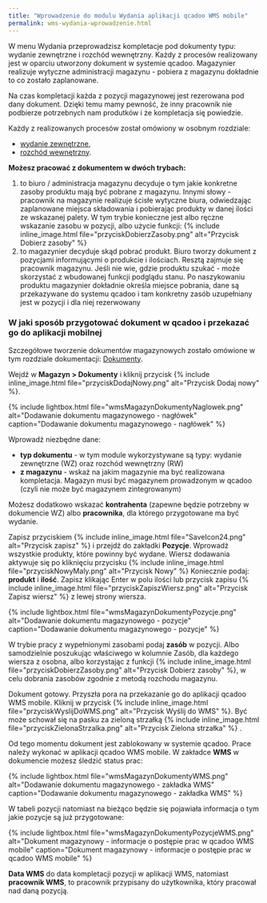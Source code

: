 ```yaml
---
title: "Wprowadzenie do modulu Wydania aplikacji qcadoo WMS mobile"
permalink: wms-wydania-wprowadzenie.html 
---
```


W menu Wydania przeprowadzisz kompletacje pod dokumenty typu: wydanie zewnętrzne i rozchód wewnętrzny. Każdy z procesów realizowany jest w oparciu utworzony dokument w systemie qcadoo. Magazynier realizuje wytyczne administracji magazynu - pobiera z magazynu dokładnie to co zostało zaplanowane.

Na czas kompletacji każda z pozycji magazynowej jest rezerowana pod dany dokument. Dzięki temu mamy pewność, że inny pracownik nie podbierze potrzebnych nam produtków i że kompletacja się powiedzie.

Każdy z realizowanych procesów został omówiony w osobnym rozdziale:
- [wydanie zewnętrzne](/wms-wz),
- [rozchód wewnętrzny](/wms-rw).

**Możesz pracować z dokumentem w dwóch trybach:**
1. to biuro / administracja magazynu decyduje o tym jakie konkretne zasoby produktu mają być pobrane z magazynu. Innymi słowy - pracownik na magazynie realizuje ścisłe wytyczne biura, odwiedzając zaplanowane miejsca składowania i pobierając produkty w danej ilości ze wskazanej palety. W tym trybie konieczne jest albo ręczne wskazanie zasobu w pozycji, albo użycie funkcji: {% include inline_image.html file="przyciskDobierzZasoby.png" alt="Przycisk Dobierz zasoby" %}
2. to magazynier decyduje skąd pobrać produkt. Biuro tworzy dokument z pozycjami informującymi o produkcie i ilościach. Resztą zajmuje się pracownik magazynu. Jeśli nie wie, gdzie produktu szukać - może skorzystać z wbudowanej funkcji podglądu stanu. Po naszykowaniu produktu magazynier dokładnie określa miejsce pobrania, dane są przekazywane do systemu qcadoo i tam konkretny zasób uzupełniany jest w pozycji i dla niej rezerwowany


### W jaki sposób przygotować dokument w qcadoo i przekazać go do aplikacji mobilnej

Szczegółowe tworzenie dokumentów magazynowych zostało omówione w tym rozdziale dokumentacji: [Dokumenty](/dokumenty).

Wejdź w **Magazyn > Dokumenty** i kliknij przycisk {% include inline_image.html file="przyciskDodajNowy.png" alt="Przycisk Dodaj nowy" %}. 

{% include lightbox.html file="wmsMagazynDokumentyNaglowek.png" alt="Dodawanie dokumentu magazynowego - nagłówek" caption="Dodawanie dokumentu magazynowego - nagłówek" %}

Wprowadź niezbędne dane:
- **typ dokumentu** - w tym module wykorzystywane są typy: wydanie zewnętrzne (WZ) oraz rozchód wewnętrzny (RW)
- **z magazynu** - wskaż na jakim magazynie ma być realizowana kompletacja. Magazyn musi być magazynem prowadzonym w qcadoo (czyli nie może być magazynem zintegrowanym)

Możesz dodatkowo wskazać **kontrahenta** (zapewne będzie potrzebny w dokumencie WZ) albo **pracownika**, dla którego przygotowane ma być wydanie.

Zapisz przyciskiem {% include inline_image.html file="SaveIcon24.png" alt="Przycisk zapisz" %} i przejdź do zakładki **Pozycje**. Wprowadź wszystkie produkty, które powinny być wydane. Wiersz dodawania aktywuje się po kliknięciu przycisku {% include inline_image.html file="przyciskNowyMaly.png" alt="Przycisk Nowy" %} Koniecznie podaj: **produkt** i **ilość**. Zapisz klikając Enter w polu ilości lub przycisk zapisu {% include inline_image.html file="przyciskZapiszWiersz.png" alt="Przycisk Zapisz wiersz" %} z lewej strony wiersza.

{% include lightbox.html file="wmsMagazynDokumentyPozycje.png" alt="Dodawanie dokumentu magazynowego - pozycje" caption="Dodawanie dokumentu magazynowego - pozycje" %}

W trybie pracy z wypełnionymi zasobami podaj **zasób** w pozycji. Albo samodzielnie poszukując właściwego w kolumnie Zasób, dla każdego wiersza z osobna, albo korzystając z funkcji  {% include inline_image.html file="przyciskDobierzZasoby.png" alt="Przycisk Dobierz zasoby" %}, w celu dobrania zasobów zgodnie z metodą rozchodu magazynu.

Dokument gotowy. Przyszła pora na przekazanie go do aplikacji qcadoo WMS mobile. Kliknij w przycisk {% include inline_image.html file="przyciskWyslijDoWMS.png" alt="Przycisk Wyślij do WMS" %}. Być może schował się na pasku za zieloną strzałką {% include inline_image.html file="przyciskZielonaStrzalka.png" alt="Przycisk Zielona strzałka" %} .

Od tego momentu dokument jest zablokowany w systemie qcadoo. Prace należy wykonać w aplikacji qcadoo WMS mobile. W zakładce **WMS** w dokumencie możesz śledzić status prac:

{% include lightbox.html file="wmsMagazynDokumentyWMS.png" alt="Dodawanie dokumentu magazynowego - zakładka WMS" caption="Dodawanie dokumentu magazynowego - zakładka WMS" %}

W tabeli pozycji natomiast na bieżąco będzie się pojawiała informacja o tym jakie pozycje są już przygotowane:

{% include lightbox.html file="wmsMagazynDokumentyPozycjeWMS.png" alt="Dokument magazynowy - informacje o postępie prac w qcadoo WMS mobile" caption="Dokument magazynowy - informacje o postępie prac w qcadoo WMS mobile" %}

**Data WMS** do data kompletacji pozycji w aplikacji WMS, natomiast **pracownik WMS**, to pracownik przypisany do użytkownika, który pracował nad daną pozycją. 


